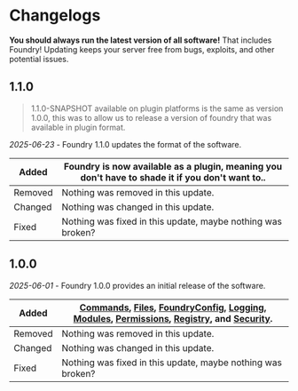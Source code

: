 # Changelogs

<warning>
    <strong>You should always run the latest version of all software!</strong>
    That includes Foundry! Updating keeps your server free from bugs, exploits, and other potential issues.
</warning>

## 1.1.0
> 1.1.0-SNAPSHOT available on plugin platforms is the same as version 1.0.0, this was to allow us to release a version
> of foundry that was available in plugin format.

_2025-06-23_ - Foundry 1.1.0 updates the format of the software.

| Added   | Foundry is now available as a plugin, meaning you don't have to shade it if you don't want to.. |
|---------|-------------------------------------------------------------------------------------------------|
| Removed | Nothing was removed in this update.                                                             |
| Changed | Nothing was changed in this update.                                                             |
| Fixed   | Nothing was fixed in this update, maybe nothing was broken?                                     |

## 1.0.0
_2025-06-01_ - Foundry 1.0.0 provides an initial release of the software.

| Added   | [Commands](FR-Commands.md), [Files](FR-Files.md), [FoundryConfig](FR-FoundryConfig.md), [Logging](FR-Logging.md), [Modules](FR-Modules.md), [Permissions](FR-Permissions.md), [Registry](FR-Registry.md), and [Security](FR-Security.md). |
|---------|------------------------------------------------------------------------------------|
| Removed | Nothing was removed in this update.                                                |
| Changed | Nothing was changed in this update.                                                |
| Fixed   | Nothing was fixed in this update, maybe nothing was broken?                        |

